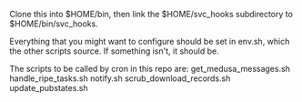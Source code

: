 Clone this into $HOME/bin, then link the $HOME/svc_hooks subdirectory to
$HOME/bin/svc_hooks.

Everything that you might want to configure should be set in env.sh, which
the other scripts source. If something isn't, it should be.

The scripts to be called by cron in this repo are:
get_medusa_messages.sh
handle_ripe_tasks.sh
notify.sh
scrub_download_records.sh
update_pubstates.sh
